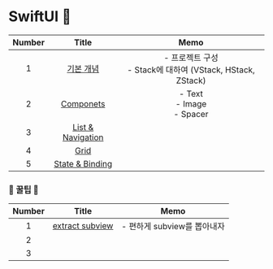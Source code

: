 # SwiftUI 🎁

| Number |                            Title                             |                             Memo                             |
| :----: | :----------------------------------------------------------: | :----------------------------------------------------------: |
|   1    | [기본 개념](https://github.com/eunjin3786/SwiftUIPractice/blob/master/MD/1.%20기본개념.md) | - 프로젝트 구성<br />- Stack에 대하여 (VStack, HStack, ZStack) |
|   2    | [Componets](https://github.com/eunjin3786/SwiftUIPractice/blob/master/MD/2.%20Components.md) |                            - Text<br /> - Image<br /> - Spacer                            |
|   3    |    [List & Navigation](https://github.com/eunjin3786/SwiftUIPractice/blob/master/MD/3.%20List%20%26%20Navigation.md)                                                          |                                                              |
|   4    | [Grid](https://github.com/eunjin3786/SwiftUIPractice/blob/master/MD/4.%20Grid.md) |   |
|   5    | [State & Binding](https://github.com/eunjin3786/SwiftUIPractice/blob/master/MD/5.%20State%20&%20Binding.md) |   |




### 🍯 꿀팁 🍯
| Number |                            Title                             |            Memo             |
| :----: | :----------------------------------------------------------: | :-------------------------: |
|   1    | [extract subview](https://github.com/eunjin3786/SwiftUIPractice/blob/master/MD/Extract%20subview.md) | - 편하게 subview를 뽑아내자 |
|   2    |                                                              |                             |
|   3    |                                                              |                             |

